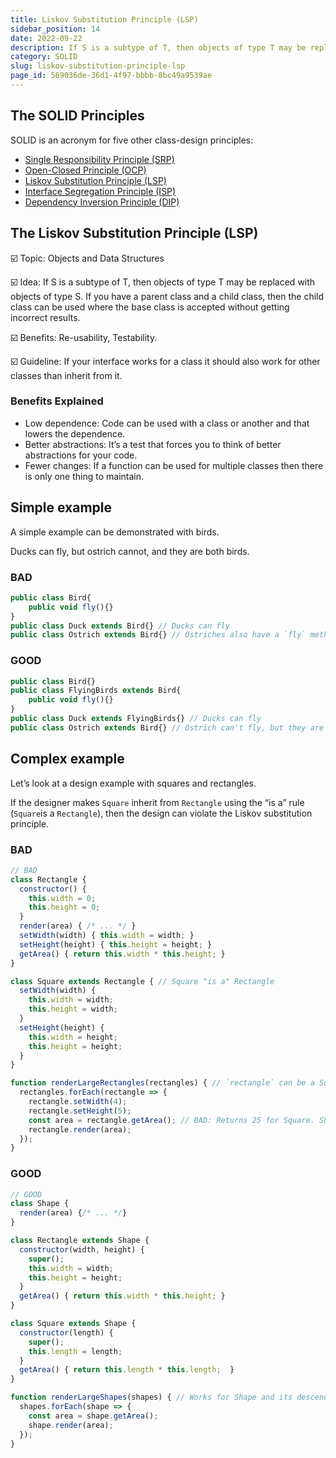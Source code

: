```yaml
---
title: Liskov Substitution Principle (LSP)
sidebar_position: 14
date: 2022-09-22
description: If S is a subtype of T, then objects of type T may be replaced with objects of type S. If you have a parent class and a child class, then the child class can be used where the base class is accepted without getting incorrect results.
category: SOLID
slug: liskov-substitution-principle-lsp
page_id: 569036de-36d1-4f97-bbbb-8bc49a9539ae
---
```




## The SOLID Principles 


SOLID is an acronym for five other class-design principles:

- [Single Responsibility Principle (SRP)](/docs/code-tips/single-responsibility-principle-srp)
- [Open-Closed Principle (OCP)](/docs/code-tips/open-closed-principle-ocp)
- [Liskov Substitution Principle (LSP)](/docs/code-tips/liskov-substitution-principle-lsp)
- [Interface Segregation Principle (ISP)](/docs/code-tips/interface-segregation-principle-isp)
- [Dependency Inversion Principle (DIP)](/docs/code-tips/dependency-inversion-principle-dip)

## The Liskov Substitution Principle (LSP)


☑️ Topic: Objects and Data Structures


☑️ Idea: If S is a subtype of T, then objects of type T may be replaced with objects of type S. If you have a parent class and a child class, then the child class can be used where the base class is accepted without getting incorrect results.


☑️ Benefits: Re-usability, Testability.


☑️ Guideline: If your interface works for a class it should also work for other classes than inherit from it.


### Benefits Explained

- Low dependence: Code can be used with a class or another and that lowers the dependence.
- Better abstractions: It’s a test that forces you to think of better abstractions for your code.
- Fewer changes: If a function can be used for multiple classes then there is only one thing to maintain.

## Simple example


A simple example can be demonstrated with birds.


Ducks can fly, but ostrich cannot, and they are both birds.


### BAD


```javascript
public class Bird{
    public void fly(){}
}
public class Duck extends Bird{} // Ducks can fly
public class Ostrich extends Bird{} // Ostriches also have a `fly` method, but ostriches can't fly.
```


### GOOD


```javascript
public class Bird{}
public class FlyingBirds extends Bird{
    public void fly(){}
}
public class Duck extends FlyingBirds{} // Ducks can fly
public class Ostrich extends Bird{} // Ostrich can't fly, but they are still birds
```


## Complex example


Let’s look at a design example with squares and rectangles.


If the designer makes `Square` inherit from `Rectangle` using the “is a” rule (`Square`is a `Rectangle`), then the design can violate the Liskov substitution principle. 


### BAD


```javascript
// BAD
class Rectangle {
  constructor() {
    this.width = 0;
    this.height = 0;
  }
  render(area) { /* ... */ }
  setWidth(width) { this.width = width; }
  setHeight(height) { this.height = height; }
  getArea() { return this.width * this.height; }
}

class Square extends Rectangle { // Square "is a" Rectangle
  setWidth(width) {
    this.width = width;
    this.height = width;
  }
  setHeight(height) {
    this.width = height;
    this.height = height;
  }
}

function renderLargeRectangles(rectangles) { // `rectangle` can be a Square 
  rectangles.forEach(rectangle => {
    rectangle.setWidth(4);
    rectangle.setHeight(5);
    const area = rectangle.getArea(); // BAD: Returns 25 for Square. Should be 20.
    rectangle.render(area);
  });
}
```


### GOOD


```javascript
// GOOD
class Shape {
  render(area) {/* ... */}
}

class Rectangle extends Shape {
  constructor(width, height) {
    super();
    this.width = width;
    this.height = height;
  }
  getArea() { return this.width * this.height; }
}

class Square extends Shape {
  constructor(length) {
    super();
    this.length = length;
  }
  getArea() { return this.length * this.length;  }
}

function renderLargeShapes(shapes) { // Works for Shape and its descendants
  shapes.forEach(shape => {
    const area = shape.getArea();
    shape.render(area);
  });
}
```

